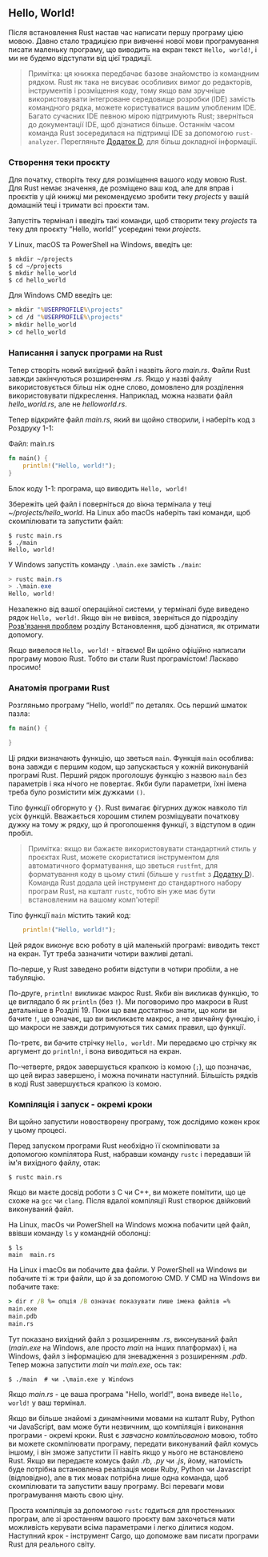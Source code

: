 ## Hello, World!

Після встановлення Rust настав час написати першу програму цією мовою. Давно стало традицією при вивченні нової мови програмування писати маленьку програму, що виводить на екран текст `Hello, world!`, і ми не будемо відступати від цієї традиції.

> Примітка: ця книжка передбачає базове знайомство із командним рядком. Rust як така не висуває особливих вимог до редакторів, інструментів і розміщення коду, тому якщо вам зручніше використовувати інтегроване середовище розробки (IDE) замість командного рядка, можете користуватися вашим улюбленим IDE. Багато сучасних IDE певною мірою підтримують Rust; зверніться до документації IDE, щоб дізнатися більше. Останнім часом команда Rust зосередилася на підтримці IDE за допомогою `rust-analyzer`. Перегляньте [Додаток D][devtools],<!-- ignore --> для більш докладної інформації.

### Створення теки проєкту

Для початку, створіть теку для розміщення вашого коду мовою Rust. Для Rust немає значення, де розміщено ваш код, але для вправ і проєктів у цій книжці ми рекомендуємо зробити теку *projects* у вашій домашній теці і тримати всі проєкти там.

Запустіть термінал і введіть такі команди, щоб створити теку *projects* та теку для проєкту “Hello, world!” усередині теки *projects*.

У Linux, macOS та PowerShell на Windows, введіть це:

```console
$ mkdir ~/projects
$ cd ~/projects
$ mkdir hello_world
$ cd hello_world
```

Для Windows CMD введіть це:

```cmd
> mkdir "%USERPROFILE%\projects"
> cd /d "%USERPROFILE%\projects"
> mkdir hello_world
> cd hello_world
```

### Написання і запуск програми на Rust

Тепер створіть новий вихідний файл і назвіть його *main.rs*. Файли Rust завжди закінчуються розширенням *.rs*. Якщо у назві файлу використовується більш ніж одне слово, домовлено для розділення використовувати підкреслення. Наприклад, можна назвати файл *hello_world.rs*, але не *helloworld.rs*.

Тепер відкрийте файл *main.rs*, який ви щойно створили, і наберіть код з Роздруку 1-1:

<span class="filename">Файл: main.rs</span>

```rust
fn main() {
    println!("Hello, world!");
}
```

<span class="caption">Блок коду 1-1: програма, що виводить `Hello, world!`</span>

Збережіть цей файл і поверніться до вікна термінала у теці *~/projects/hello_world*. На Linux або macOs наберіть такі команди, щоб скомпілювати та запустити файл:

```console
$ rustc main.rs
$ ./main
Hello, world!
```

У Windows запустіть команду `.\main.exe` замість `./main`:

```powershell
> rustc main.rs
> .\main.exe
Hello, world!
```

Незалежно від вашої операційної системи, у терміналі буде виведено рядок `Hello, world!`. Якщо він не вивівся, зверніться до підрозділу [Розв'язання проблем][troubleshooting]<!-- ignore --> розділу Встановлення, щоб дізнатися, як отримати допомогу.

Якщо вивелося `Hello, world!` - вітаємо! Ви щойно офіційно написали програму мовою Rust. Тобто ви стали Rust програмістом! Ласкаво просимо!

### Анатомія програми Rust

Розгляньмо програму “Hello, world!” по деталях. Ось перший шматок пазла:

```rust
fn main() {

}
```

Ці рядки визначають функцію, що зветься `main`. Функція `main` особлива: вона завжди є першим кодом, що запускається у кожній виконуваній програмі Rust. Перший рядок проголошує функцію з назвою `main` без параметрів і яка нічого не повертає. Якби були параметри, їхні імена треба було розмістити між дужками `()`.

Тіло функції обгорнуто у `{}`. Rust вимагає фігурних дужок навколо тіл усіх функцій. Вважається хорошим стилем розміщувати початкову дужку на тому ж рядку, що й проголошення функції, з відступом в один пробіл.

> Примітка: якщо ви бажаєте використовувати стандартний стиль у проєктах Rust, можете скористатися інструментом для автоматичного форматування, що зветься `rustfmt`, для форматування коду в цьому стилі (більше у `rustfmt` з [Додатку D][devtools]<!-- ignore -->). Команда Rust додала цей інструмент до стандартного набору програм Rust, на кшталт `rustc`, тобто він уже має бути встановленим на вашому комп'ютері!

Тіло функції `main` містить такий код:

```rust
    println!("Hello, world!");
```

Цей рядок виконує всю роботу в цій маленькій програмі: виводить текст на екран. Тут треба зазначити чотири важливі деталі.

По-перше, у Rust заведено робити відступи в чотири пробіли, а не табуляцію.

По-друге, `println!` викликає макрос Rust. Якби він викликав функцію, то це виглядало б як `println` (без `!`). Ми поговоримо про макроси в Rust детальніше в Розділі 19. Поки що вам достатньо знати, що коли ви бачите `!`, це означає, що ви викликаєте макрос, а не звичайну функцію, і що макроси не завжди дотримуються тих самих правил, що функції.

По-третє, ви бачите стрічку `Hello, world!`. Ми передаємо цю стрічку як аргумент до `println!`, і вона виводиться на екран.

По-четверте, рядок завершується крапкою із комою (`;`), що позначає, що цей вираз завершено, і можна починати наступний. Більшість рядків в коді Rust завершується крапкою із комою.

### Компіляція і запуск - окремі кроки

Ви щойно запустили новостворену програму, тож дослідимо кожен крок у цьому процесі.

Перед запуском програми Rust необхідно її скомпілювати за допомогою компілятора Rust, набравши команду `rustc` і передавши їй ім'я вихідного файлу, отак:

```console
$ rustc main.rs
```

Якщо ви маєте досвід роботи з C чи C++, ви можете помітити, що це схоже на `gcc` чи `clang`. Після вдалої компіляції Rust створює двійковий виконуваний файл.

На Linux, macOs чи PowerShell на Windows можна побачити цей файл, ввівши команду `ls` у командній оболонці:

```console
$ ls
main  main.rs
```

На Linux і macOs ви побачите два файли. У PowerShell на Windows ви побачите ті ж три файли, що й за допомогою CMD. У CMD на Windows ви побачите таке:

```cmd
> dir r /B %= опція /B означає показувати лише імена файлів =%
main.exe
main.pdb
main.rs
```

Тут показано вихідний файл з розширенням *.rs*, виконуваний файл (*main.exe* на Windows, але просто *main* на інших платформах) і, на Windows, файл з інформацією для зневадження з розширенням *.pdb*. Тепер можна запустити *main* чи *main.exe*, ось так:

```console
$ ./main  # чи .\main.exe у Windows
```

Якщо *main.rs* - це ваша програма "Hello, world!", вона виведе `Hello, world!` у ваш термінал.

Якщо ви більше знайомі з динамічними мовами на кшталт Ruby, Python чи JavaScript, вам може бути незвичним, що компіляція і виконання програми - окремі кроки. Rust є *завчасно компільованою* мовою, тобто ви можете скомпілювати програму, передати виконуваний файл комусь іншому, і він зможе запустити її навіть якщо у нього не встановлено Rust. Якщо ви передаєте комусь файл *.rb*, *.py* чи *.js*, йому, натомість буде потрібна встановлена реалізація мови Ruby, Python чи Javascript (відповідно), але в тих мовах потрібна лише одна команда, щоб скомпілювати та запустити вашу програму. Всі переваги мови програмування мають свою ціну.

Проста компіляція за допомогою `rustc` годиться для простеньких програм, але зі зростанням вашого проєкту вам захочеться мати можливість керувати всіма параметрами і легко ділитися кодом. Наступний крок - інструмент Cargo, що допоможе вам писати програми Rust для реального світу.

[troubleshooting]: ch01-01-installation.html#troubleshooting
[devtools]: appendix-04-useful-development-tools.md
[devtools]: appendix-04-useful-development-tools.md
